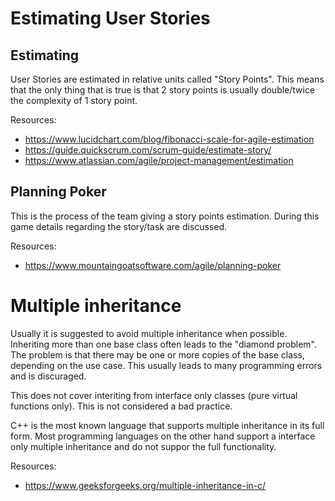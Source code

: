 # Estimating User Stories


## Estimating 

User Stories are estimated in relative units called "Story Points". This means that the only thing that is true is that 2 story points is usually double/twice the complexity of 1 story point.

Resources: 

* https://www.lucidchart.com/blog/fibonacci-scale-for-agile-estimation
* https://guide.quickscrum.com/scrum-guide/estimate-story/
* https://www.atlassian.com/agile/project-management/estimation

## Planning Poker

This is the process of the team giving a story points estimation. During this game details regarding the story/task are discussed. 

Resources:

* https://www.mountaingoatsoftware.com/agile/planning-poker


# Multiple inheritance 

Usually it is suggested to avoid multiple inheritance when possible. Inheriting more than one base class often leads to the "diamond problem". The problem is that there may be one or more copies of the base class, depending on the use case. This usually leads to many programming errors and is discuraged. 

This does not cover interiting from interface only classes (pure virtual functions only). This is not considered a bad practice. 

C++ is the most known language that supports multiple inheritance in its full form. Most programming languages on the other hand support a interface only multiple inheritance and do not suppor the full functionality.

Resources:

* https://www.geeksforgeeks.org/multiple-inheritance-in-c/
